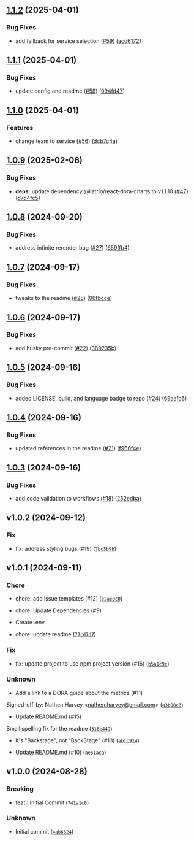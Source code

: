 ## [1.1.2](https://github.com/liatrio/backstage-dora-plugin/compare/v1.1.1...v1.1.2) (2025-04-01)


### Bug Fixes

* add fallback for service selection ([#59](https://github.com/liatrio/backstage-dora-plugin/issues/59)) ([acd6172](https://github.com/liatrio/backstage-dora-plugin/commit/acd6172079454e0fa34cde33afd4a91cd178c708))

## [1.1.1](https://github.com/liatrio/backstage-dora-plugin/compare/v1.1.0...v1.1.1) (2025-04-01)


### Bug Fixes

* update config and readme ([#58](https://github.com/liatrio/backstage-dora-plugin/issues/58)) ([094fd47](https://github.com/liatrio/backstage-dora-plugin/commit/094fd47342672407fec7d0f54f9a8aa2cd7ad471))

## [1.1.0](https://github.com/liatrio/backstage-dora-plugin/compare/v1.0.9...v1.1.0) (2025-04-01)


### Features

* change team to service ([#56](https://github.com/liatrio/backstage-dora-plugin/issues/56)) ([dcb7c4a](https://github.com/liatrio/backstage-dora-plugin/commit/dcb7c4ade419698b86678f774fb106655bbd556c))

## [1.0.9](https://github.com/liatrio/backstage-dora-plugin/compare/v1.0.8...v1.0.9) (2025-02-06)


### Bug Fixes

* **deps:** update dependency @liatrio/react-dora-charts to v1.1.10 ([#47](https://github.com/liatrio/backstage-dora-plugin/issues/47)) ([d7d4fc5](https://github.com/liatrio/backstage-dora-plugin/commit/d7d4fc5bbfc533ddd18589e4fdbd3bea722bb7eb))

## [1.0.8](https://github.com/liatrio/backstage-dora-plugin/compare/v1.0.7...v1.0.8) (2024-09-20)


### Bug Fixes

* address infinite rerender bug ([#27](https://github.com/liatrio/backstage-dora-plugin/issues/27)) ([659ffb4](https://github.com/liatrio/backstage-dora-plugin/commit/659ffb43183fed5eba7d15ed18d5b9792992facb))

## [1.0.7](https://github.com/liatrio/backstage-dora-plugin/compare/v1.0.6...v1.0.7) (2024-09-17)


### Bug Fixes

* tweaks to the readme ([#25](https://github.com/liatrio/backstage-dora-plugin/issues/25)) ([06fbcce](https://github.com/liatrio/backstage-dora-plugin/commit/06fbcce638f0041fcd7086ad63d4261aa26c7044))

## [1.0.6](https://github.com/liatrio/backstage-dora-plugin/compare/v1.0.5...v1.0.6) (2024-09-17)


### Bug Fixes

* add husky pre-commit ([#22](https://github.com/liatrio/backstage-dora-plugin/issues/22)) ([389235b](https://github.com/liatrio/backstage-dora-plugin/commit/389235bfb8e2f13cb5a36b2ab39288ac50846410))

## [1.0.5](https://github.com/liatrio/backstage-dora-plugin/compare/v1.0.4...v1.0.5) (2024-09-16)


### Bug Fixes

* added LICENSE, build, and language badge to repo ([#24](https://github.com/liatrio/backstage-dora-plugin/issues/24)) ([69aafc6](https://github.com/liatrio/backstage-dora-plugin/commit/69aafc6bdc6bc173b2669cec956ef38b551acbef))

## [1.0.4](https://github.com/liatrio/backstage-dora-plugin/compare/v1.0.3...v1.0.4) (2024-09-16)


### Bug Fixes

* updated references in the readme ([#21](https://github.com/liatrio/backstage-dora-plugin/issues/21)) ([f966f4e](https://github.com/liatrio/backstage-dora-plugin/commit/f966f4eebb1b9a4a0791c00e1f919ff517a61c9e))

## [1.0.3](https://github.com/liatrio/backstage-dora-plugin/compare/v1.0.2...v1.0.3) (2024-09-16)


### Bug Fixes

* add code validation to workflows ([#18](https://github.com/liatrio/backstage-dora-plugin/issues/18)) ([252edba](https://github.com/liatrio/backstage-dora-plugin/commit/252edba3f3608aca2a53304b522266df3ccda85e))

## v1.0.2 (2024-09-12)

### Fix

* fix: address styling bugs (#19) ([`7bc5b9b`](https://github.com/liatrio/backstage-dora-plugin/commit/7bc5b9b3c8696df27bc92662a42120ccd0170372))

## v1.0.1 (2024-09-11)

### Chore

* chore: add issue templates (#12) ([`e2ae0c0`](https://github.com/liatrio/backstage-dora-plugin/commit/e2ae0c09a438643fc1a84c886ff749cdb7e62984))

* chore: Update Dependencies (#9)

* Create .env

* chore: update readme ([`77cd7d7`](https://github.com/liatrio/backstage-dora-plugin/commit/77cd7d7ccecc78a444c2f3e029c1dbe10859de2b))

### Fix

* fix: update project to use npm project version (#16) ([`b5a1c9c`](https://github.com/liatrio/backstage-dora-plugin/commit/b5a1c9cfe44ea0165c0e54515d0622d0005693fa))

### Unknown

* Add a link to a DORA guide about the metrics (#11)

Signed-off-by: Nathen Harvey &lt;nathen.harvey@gmail.com&gt; ([`a3b08c3`](https://github.com/liatrio/backstage-dora-plugin/commit/a3b08c34c2230ed657c9653a589bd541a579d6bb))

* Update README.md (#15)

Small spelling fix for the readme ([`316e449`](https://github.com/liatrio/backstage-dora-plugin/commit/316e449ce62c16d9169a8b0abf795da08a0e2eb2))

* It&#39;s &#34;Backstage&#34;, not &#34;BackStage&#34; (#13) ([`abfc914`](https://github.com/liatrio/backstage-dora-plugin/commit/abfc914135b9699dc21845a7f2129c9111ceb514))

* Update README.md (#10) ([`ae51aca`](https://github.com/liatrio/backstage-dora-plugin/commit/ae51aca02941c8c36d885b0f6173ae767ccde55f))

## v1.0.0 (2024-08-28)

### Breaking

* feat!: Initial Commit ([`741a1c0`](https://github.com/liatrio/backstage-dora-plugin/commit/741a1c06f0bafc5a3c873d2b6cdb15888473cef9))

### Unknown

* Initial commit ([`4ab6624`](https://github.com/liatrio/backstage-dora-plugin/commit/4ab6624fd2eb2d121d023fa8ca42ee4110df7b04))
